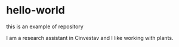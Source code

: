 # hello-world
this is an example of repository

I am a research assistant in Cinvestav and I like working with plants. 

